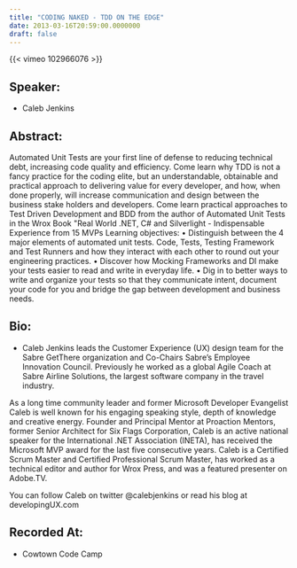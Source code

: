 ```yaml
---
title: "CODING NAKED - TDD ON THE EDGE"
date: 2013-03-16T20:59:00.0000000
draft: false
---
```


{{< vimeo 102966076 >}}

## Speaker:

 - Caleb Jenkins

## Abstract:

<p>Automated Unit Tests are your first line of defense to reducing technical debt, increasing code quality and efficiency. Come learn why TDD is not a fancy practice for the coding elite, but an understandable, obtainable and practical approach to delivering value for every developer, and how, when done properly, will increase communication and design between the business stake holders and developers. Come learn practical approaches to Test Driven Development and BDD from the author of Automated Unit Tests in the Wrox Book "Real World .NET, C# and Silverlight - Indispensable Experience from 15 MVPs Learning objectives: • Distinguish between the 4 major elements of automated unit tests. Code, Tests, Testing Framework and Test Runners and how they interact with each other to round out your engineering practices. • Discover how Mocking Frameworks and DI make your tests easier to read and write in everyday life. • Dig in to better ways to write and organize your tests so that they communicate intent, document your code for you and bridge the gap between development and business needs.
</p>

## Bio:

 - <p>Caleb Jenkins leads the Customer Experience (UX) design team for the Sabre GetThere organization and Co-Chairs Sabre’s Employee Innovation Council. Previously he worked as a global Agile Coach at Sabre Airline Solutions, the largest software company in the travel industry.</p><p>
As a long time community leader and former Microsoft Developer Evangelist Caleb is well known for his engaging speaking style, depth of knowledge and creative energy. Founder and Principal Mentor at Proaction Mentors, former Senior Architect for Six Flags Corporation, Caleb is an active national speaker for the International .NET Association (INETA), has received the Microsoft MVP award for the last five consecutive years. Caleb is a Certified Scrum Master and Certified Professional Scrum Master, has worked as a technical editor and author for Wrox Press, and was a featured presenter on Adobe.TV.</p><p>
You can follow Caleb on twitter @calebjenkins or read his blog at developingUX.com</p>

## Recorded At:

 - Cowtown Code Camp

